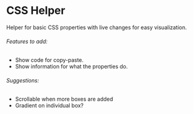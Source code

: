 # CSS Helper
Helper for basic CSS properties with live changes for easy visualization.

###### Features to add: 
* Show code for copy-paste.
* Show information for what the properties do.

###### Suggestions:
* Scrollable when more boxes are added
* Gradient on individual box?
